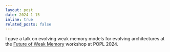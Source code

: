 ```yaml
---
layout: post
date: 2024-1-15
inline: true
related_posts: false
---
```


I gave a talk on evolving weak memory models for evolving architectures at the [Future of Weak Memory](https://popl24.sigplan.org/home/fowm-2024) workshop at POPL 2024.